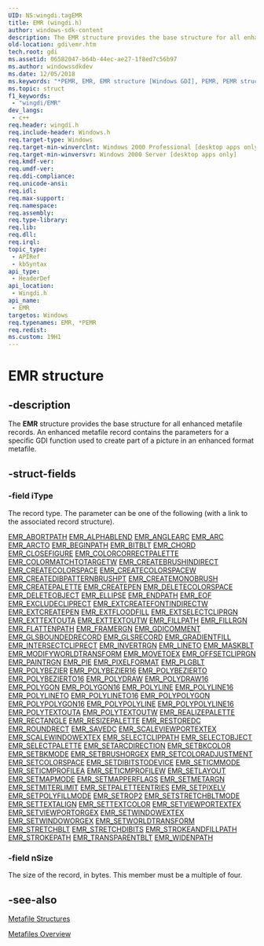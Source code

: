 ```yaml
---
UID: NS:wingdi.tagEMR
title: EMR (wingdi.h)
author: windows-sdk-content
description: The EMR structure provides the base structure for all enhanced metafile records. An enhanced metafile record contains the parameters for a specific GDI function used to create part of a picture in an enhanced format metafile.
old-location: gdi\emr.htm
tech.root: gdi
ms.assetid: 06582047-b64b-44ec-ae27-1f8ed7c56b97
ms.author: windowssdkdev
ms.date: 12/05/2018
ms.keywords: "*PEMR, EMR, EMR structure [Windows GDI], PEMR, PEMR structure pointer [Windows GDI], _win32_EMR_str, gdi.emr, wingdi/EMR, wingdi/PEMR"
ms.topic: struct
f1_keywords: 
 - "wingdi/EMR"
dev_langs:
 - c++
req.header: wingdi.h
req.include-header: Windows.h
req.target-type: Windows
req.target-min-winverclnt: Windows 2000 Professional [desktop apps only]
req.target-min-winversvr: Windows 2000 Server [desktop apps only]
req.kmdf-ver: 
req.umdf-ver: 
req.ddi-compliance: 
req.unicode-ansi: 
req.idl: 
req.max-support: 
req.namespace: 
req.assembly: 
req.type-library: 
req.lib: 
req.dll: 
req.irql: 
topic_type:
 - APIRef
 - kbSyntax
api_type:
 - HeaderDef
api_location:
 - Wingdi.h
api_name:
 - EMR
targetos: Windows
req.typenames: EMR, *PEMR
req.redist: 
ms.custom: 19H1
---
```


# EMR structure


## -description



The <b>EMR</b> structure provides the base structure for all enhanced metafile records. An enhanced metafile record contains the parameters for a specific GDI function used to create part of a picture in an enhanced format metafile.




## -struct-fields




### -field iType

The record type. The parameter can be one of the following (with a link to the associated record structure).

<a href="https://docs.microsoft.com/windows/win32/api/wingdi/ns-wingdi-emrabortpath">EMR_ABORTPATH</a>
<a href="https://docs.microsoft.com/windows/desktop/api/wingdi/ns-wingdi-emralphablend">EMR_ALPHABLEND</a>
<a href="https://docs.microsoft.com/windows/desktop/api/wingdi/ns-wingdi-emranglearc">EMR_ANGLEARC</a>
<a href="https://docs.microsoft.com/windows/desktop/api/wingdi/ns-wingdi-emrarc">EMR_ARC</a>
<a href="https://docs.microsoft.com/windows/desktop/api/wingdi/ns-wingdi-emrarc">EMR_ARCTO</a>
<a href="https://docs.microsoft.com/windows/win32/api/wingdi/ns-wingdi-emrabortpath">EMR_BEGINPATH</a>
<a href="https://docs.microsoft.com/windows/desktop/api/wingdi/ns-wingdi-emrbitblt">EMR_BITBLT</a>
<a href="https://docs.microsoft.com/windows/desktop/api/wingdi/ns-wingdi-emrarc">EMR_CHORD</a>
<a href="https://docs.microsoft.com/windows/win32/api/wingdi/ns-wingdi-emrabortpath">EMR_CLOSEFIGURE</a>
<a href="https://docs.microsoft.com/windows/win32/api/wingdi/ns-wingdi-emrcolorcorrectpalette">EMR_COLORCORRECTPALETTE</a>
<a href="https://docs.microsoft.com/windows/win32/api/wingdi/ns-wingdi-emrcolormatchtotarget">EMR_COLORMATCHTOTARGETW</a>
<a href="https://docs.microsoft.com/windows/desktop/api/wingdi/ns-wingdi-emrcreatebrushindirect">EMR_CREATEBRUSHINDIRECT</a>
<a href="https://docs.microsoft.com/windows/desktop/api/wingdi/ns-wingdi-emrcreatecolorspace">EMR_CREATECOLORSPACE</a>
<a href="https://docs.microsoft.com/windows/desktop/api/wingdi/ns-wingdi-emrcreatecolorspacew">EMR_CREATECOLORSPACEW</a>
<a href="https://docs.microsoft.com/windows/desktop/api/wingdi/ns-wingdi-emrcreatedibpatternbrushpt">EMR_CREATEDIBPATTERNBRUSHPT</a>
<a href="https://docs.microsoft.com/windows/desktop/api/wingdi/ns-wingdi-emrcreatemonobrush">EMR_CREATEMONOBRUSH</a>
<a href="https://docs.microsoft.com/windows/desktop/api/wingdi/ns-wingdi-emrcreatepalette">EMR_CREATEPALETTE</a>
<a href="https://docs.microsoft.com/windows/desktop/api/wingdi/ns-wingdi-emrcreatepen">EMR_CREATEPEN</a>
<a href="https://docs.microsoft.com/windows/desktop/api/wingdi/ns-wingdi-emrsetcolorspace">EMR_DELETECOLORSPACE</a>
<a href="https://docs.microsoft.com/windows/desktop/api/wingdi/ns-wingdi-emrselectobject">EMR_DELETEOBJECT</a>
<a href="https://docs.microsoft.com/windows/desktop/api/wingdi/ns-wingdi-emrellipse">EMR_ELLIPSE</a>
<a href="https://docs.microsoft.com/windows/win32/api/wingdi/ns-wingdi-emrabortpath">EMR_ENDPATH</a>
<a href="https://docs.microsoft.com/windows/desktop/api/wingdi/ns-wingdi-emreof">EMR_EOF</a>
<a href="https://docs.microsoft.com/windows/desktop/api/wingdi/ns-wingdi-emrexcludecliprect">EMR_EXCLUDECLIPRECT</a>
<a href="https://docs.microsoft.com/windows/desktop/api/wingdi/ns-wingdi-emrextcreatefontindirectw">EMR_EXTCREATEFONTINDIRECTW</a>
<a href="https://docs.microsoft.com/windows/desktop/api/wingdi/ns-wingdi-emrextcreatepen">EMR_EXTCREATEPEN</a>
<a href="https://docs.microsoft.com/windows/desktop/api/wingdi/ns-wingdi-emrextfloodfill">EMR_EXTFLOODFILL</a>
<a href="https://docs.microsoft.com/windows/desktop/api/wingdi/ns-wingdi-emrextselectcliprgn">EMR_EXTSELECTCLIPRGN</a>
<a href="https://docs.microsoft.com/windows/desktop/api/wingdi/ns-wingdi-emrexttextouta">EMR_EXTTEXTOUTA</a>
<a href="https://docs.microsoft.com/windows/desktop/api/wingdi/ns-wingdi-emrexttextouta">EMR_EXTTEXTOUTW</a>
<a href="https://docs.microsoft.com/windows/desktop/api/wingdi/ns-wingdi-emrfillpath">EMR_FILLPATH</a>
<a href="https://docs.microsoft.com/windows/desktop/api/wingdi/ns-wingdi-emrfillrgn">EMR_FILLRGN</a>
<a href="https://docs.microsoft.com/windows/win32/api/wingdi/ns-wingdi-emrabortpath">EMR_FLATTENPATH</a>
<a href="https://docs.microsoft.com/windows/desktop/api/wingdi/ns-wingdi-emrframergn">EMR_FRAMERGN</a>
<a href="https://docs.microsoft.com/windows/desktop/api/wingdi/ns-wingdi-emrgdicomment">EMR_GDICOMMENT</a>
<a href="https://docs.microsoft.com/windows/desktop/api/wingdi/ns-wingdi-emrglsboundedrecord">EMR_GLSBOUNDEDRECORD</a>
<a href="https://docs.microsoft.com/windows/desktop/api/wingdi/ns-wingdi-emrglsrecord">EMR_GLSRECORD</a>
<a href="https://docs.microsoft.com/windows/desktop/api/wingdi/ns-wingdi-emrgradientfill">EMR_GRADIENTFILL</a>
<a href="https://docs.microsoft.com/windows/desktop/api/wingdi/ns-wingdi-emrexcludecliprect">EMR_INTERSECTCLIPRECT</a>
<a href="https://docs.microsoft.com/windows/desktop/api/wingdi/ns-wingdi-emrinvertrgn">EMR_INVERTRGN</a>
<a href="https://docs.microsoft.com/windows/desktop/api/wingdi/ns-wingdi-emrlineto">EMR_LINETO</a>
<a href="https://docs.microsoft.com/windows/desktop/api/wingdi/ns-wingdi-emrmaskblt">EMR_MASKBLT</a>
<a href="https://docs.microsoft.com/windows/desktop/api/wingdi/ns-wingdi-emrmodifyworldtransform">EMR_MODIFYWORLDTRANSFORM</a>
<a href="https://docs.microsoft.com/windows/desktop/api/wingdi/ns-wingdi-emrlineto">EMR_MOVETOEX</a>
<a href="https://docs.microsoft.com/windows/desktop/api/wingdi/ns-wingdi-emroffsetcliprgn">EMR_OFFSETCLIPRGN</a>
<a href="https://docs.microsoft.com/windows/desktop/api/wingdi/ns-wingdi-emrinvertrgn">EMR_PAINTRGN</a>
<a href="https://docs.microsoft.com/windows/desktop/api/wingdi/ns-wingdi-emrarc">EMR_PIE</a>
<a href="https://docs.microsoft.com/windows/desktop/api/wingdi/ns-wingdi-emrpixelformat">EMR_PIXELFORMAT</a>
<a href="https://docs.microsoft.com/windows/desktop/api/wingdi/ns-wingdi-emrplgblt">EMR_PLGBLT</a>
<a href="https://docs.microsoft.com/windows/desktop/api/wingdi/ns-wingdi-emrpolyline">EMR_POLYBEZIER</a>
<a href="https://docs.microsoft.com/windows/desktop/api/wingdi/ns-wingdi-emrpolyline16">EMR_POLYBEZIER16</a>
<a href="https://docs.microsoft.com/windows/desktop/api/wingdi/ns-wingdi-emrpolyline">EMR_POLYBEZIERTO</a>
<a href="https://docs.microsoft.com/windows/desktop/api/wingdi/ns-wingdi-emrpolyline16">EMR_POLYBEZIERTO16</a>
<a href="https://docs.microsoft.com/windows/desktop/api/wingdi/ns-wingdi-emrpolydraw">EMR_POLYDRAW</a>
<a href="https://docs.microsoft.com/windows/desktop/api/wingdi/ns-wingdi-emrpolydraw16">EMR_POLYDRAW16</a>
<a href="https://docs.microsoft.com/windows/desktop/api/wingdi/ns-wingdi-emrpolyline">EMR_POLYGON</a>
<a href="https://docs.microsoft.com/windows/desktop/api/wingdi/ns-wingdi-emrpolyline16">EMR_POLYGON16</a>
<a href="https://docs.microsoft.com/windows/desktop/api/wingdi/ns-wingdi-emrpolyline">EMR_POLYLINE</a>
<a href="https://docs.microsoft.com/windows/desktop/api/wingdi/ns-wingdi-emrpolyline16">EMR_POLYLINE16</a>
<a href="https://docs.microsoft.com/windows/desktop/api/wingdi/ns-wingdi-emrpolyline">EMR_POLYLINETO</a>
<a href="https://docs.microsoft.com/windows/desktop/api/wingdi/ns-wingdi-emrpolyline16">EMR_POLYLINETO16</a>
<a href="https://docs.microsoft.com/windows/desktop/api/wingdi/ns-wingdi-emrpolypolyline">EMR_POLYPOLYGON</a>
<a href="https://docs.microsoft.com/windows/desktop/api/wingdi/ns-wingdi-emrpolypolyline16">EMR_POLYPOLYGON16</a>
<a href="https://docs.microsoft.com/windows/desktop/api/wingdi/ns-wingdi-emrpolypolyline">EMR_POLYPOLYLINE</a>
<a href="https://docs.microsoft.com/windows/desktop/api/wingdi/ns-wingdi-emrpolypolyline16">EMR_POLYPOLYLINE16</a>
<a href="https://docs.microsoft.com/windows/desktop/api/wingdi/ns-wingdi-emrpolytextouta">EMR_POLYTEXTOUTA</a>
<a href="https://docs.microsoft.com/windows/desktop/api/wingdi/ns-wingdi-emrpolytextouta">EMR_POLYTEXTOUTW</a>
<a href="https://docs.microsoft.com/windows/win32/api/wingdi/ns-wingdi-emrabortpath">EMR_REALIZEPALETTE</a>
<a href="https://docs.microsoft.com/windows/desktop/api/wingdi/ns-wingdi-emrellipse">EMR_RECTANGLE</a>
<a href="https://docs.microsoft.com/windows/desktop/api/wingdi/ns-wingdi-emrresizepalette">EMR_RESIZEPALETTE</a>
<a href="https://docs.microsoft.com/windows/desktop/api/wingdi/ns-wingdi-emrrestoredc">EMR_RESTOREDC</a>
<a href="https://docs.microsoft.com/windows/desktop/api/wingdi/ns-wingdi-emrroundrect">EMR_ROUNDRECT</a>
<a href="https://docs.microsoft.com/windows/win32/api/wingdi/ns-wingdi-emrabortpath">EMR_SAVEDC</a>
<a href="https://docs.microsoft.com/windows/desktop/api/wingdi/ns-wingdi-emrscaleviewportextex">EMR_SCALEVIEWPORTEXTEX</a>
<a href="https://docs.microsoft.com/windows/desktop/api/wingdi/ns-wingdi-emrscaleviewportextex">EMR_SCALEWINDOWEXTEX</a>
<a href="https://docs.microsoft.com/windows/desktop/api/wingdi/ns-wingdi-emrselectclippath">EMR_SELECTCLIPPATH</a>
<a href="https://docs.microsoft.com/windows/desktop/api/wingdi/ns-wingdi-emrselectobject">EMR_SELECTOBJECT</a>
<a href="https://docs.microsoft.com/windows/desktop/api/wingdi/ns-wingdi-emrselectpalette">EMR_SELECTPALETTE</a>
<a href="https://docs.microsoft.com/windows/desktop/api/wingdi/ns-wingdi-emrsetarcdirection">EMR_SETARCDIRECTION</a>
<a href="https://docs.microsoft.com/windows/win32/api/wingdi/ns-wingdi-emrsetbkcolor">EMR_SETBKCOLOR</a>
<a href="https://docs.microsoft.com/windows/desktop/api/wingdi/ns-wingdi-emrselectclippath">EMR_SETBKMODE</a>
<a href="https://docs.microsoft.com/windows/desktop/api/wingdi/ns-wingdi-emrsetviewportextex">EMR_SETBRUSHORGEX</a>
<a href="https://docs.microsoft.com/windows/desktop/api/wingdi/ns-wingdi-emrsetcoloradjustment">EMR_SETCOLORADJUSTMENT</a>
<a href="https://docs.microsoft.com/windows/desktop/api/wingdi/ns-wingdi-emrsetcolorspace">EMR_SETCOLORSPACE</a>
<a href="https://docs.microsoft.com/windows/desktop/api/wingdi/ns-wingdi-emrsetdibitstodevice">EMR_SETDIBITSTODEVICE</a>
<a href="https://docs.microsoft.com/windows/desktop/api/wingdi/ns-wingdi-emrselectclippath">EMR_SETICMMODE</a>
<a href="https://docs.microsoft.com/windows/desktop/api/wingdi/ns-wingdi-emrseticmprofile">EMR_SETICMPROFILEA</a>
<a href="https://docs.microsoft.com/windows/desktop/api/wingdi/ns-wingdi-emrseticmprofile">EMR_SETICMPROFILEW</a>
<a href="https://docs.microsoft.com/windows/desktop/api/wingdi/ns-wingdi-emrselectclippath">EMR_SETLAYOUT</a>
<a href="https://docs.microsoft.com/windows/desktop/api/wingdi/ns-wingdi-emrselectclippath">EMR_SETMAPMODE</a>
<a href="https://docs.microsoft.com/windows/desktop/api/wingdi/ns-wingdi-emrsetmapperflags">EMR_SETMAPPERFLAGS</a>
<a href="https://docs.microsoft.com/windows/win32/api/wingdi/ns-wingdi-emrabortpath">EMR_SETMETARGN</a>
<a href="https://docs.microsoft.com/windows/desktop/api/wingdi/ns-wingdi-emrsetmiterlimit">EMR_SETMITERLIMIT</a>
<a href="https://docs.microsoft.com/windows/desktop/api/wingdi/ns-wingdi-emrsetpaletteentries">EMR_SETPALETTEENTRIES</a>
<a href="https://docs.microsoft.com/windows/desktop/api/wingdi/ns-wingdi-emrsetpixelv">EMR_SETPIXELV</a>
<a href="https://docs.microsoft.com/windows/desktop/api/wingdi/ns-wingdi-emrselectclippath">EMR_SETPOLYFILLMODE</a>
<a href="https://docs.microsoft.com/windows/desktop/api/wingdi/ns-wingdi-emrselectclippath">EMR_SETROP2</a>
<a href="https://docs.microsoft.com/windows/desktop/api/wingdi/ns-wingdi-emrselectclippath">EMR_SETSTRETCHBLTMODE</a>
<a href="https://docs.microsoft.com/windows/desktop/api/wingdi/ns-wingdi-emrselectclippath">EMR_SETTEXTALIGN</a>
<a href="https://docs.microsoft.com/windows/win32/api/wingdi/ns-wingdi-emrsetbkcolor">EMR_SETTEXTCOLOR</a>
<a href="https://docs.microsoft.com/windows/desktop/api/wingdi/ns-wingdi-emrsetviewportextex">EMR_SETVIEWPORTEXTEX</a>
<a href="https://docs.microsoft.com/windows/desktop/api/wingdi/ns-wingdi-emrsetviewportorgex">EMR_SETVIEWPORTORGEX</a>
<a href="https://docs.microsoft.com/windows/desktop/api/wingdi/ns-wingdi-emrsetviewportextex">EMR_SETWINDOWEXTEX</a>
<a href="https://docs.microsoft.com/windows/desktop/api/wingdi/ns-wingdi-emrsetviewportextex">EMR_SETWINDOWORGEX</a>
<a href="https://docs.microsoft.com/windows/desktop/api/wingdi/ns-wingdi-emrsetworldtransform">EMR_SETWORLDTRANSFORM</a>
<a href="https://docs.microsoft.com/windows/desktop/api/wingdi/ns-wingdi-emrstretchblt">EMR_STRETCHBLT</a>
<a href="https://docs.microsoft.com/windows/desktop/api/wingdi/ns-wingdi-emrstretchdibits">EMR_STRETCHDIBITS</a>
<a href="https://docs.microsoft.com/windows/desktop/api/wingdi/ns-wingdi-emrfillpath">EMR_STROKEANDFILLPATH</a>
<a href="https://docs.microsoft.com/windows/desktop/api/wingdi/ns-wingdi-emrfillpath">EMR_STROKEPATH</a>
<a href="https://docs.microsoft.com/windows/desktop/api/wingdi/ns-wingdi-emrtransparentblt">EMR_TRANSPARENTBLT</a>
<a href="https://docs.microsoft.com/windows/win32/api/wingdi/ns-wingdi-emrabortpath">EMR_WIDENPATH</a>

### -field nSize

The size of the record, in bytes. This member must be a multiple of four.


## -see-also




<a href="https://docs.microsoft.com/windows/desktop/gdi/metafile-structures">Metafile Structures</a>



<a href="https://docs.microsoft.com/windows/desktop/gdi/metafiles">Metafiles Overview</a>
 

 

